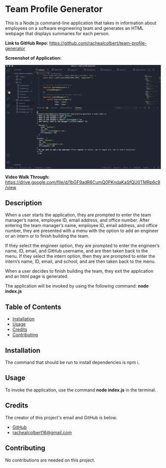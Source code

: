 # Team Profile Generator

This is a Node.js command-line application that takes in information about employees on a software engineering team and generates an HTML webpage that displays summaries for each person.

**Link to GitHub Repo:** https://github.com/rachealcolbert/team-profile-generator

**Screenshot of Application:**

![Image of Application](dist/terminal.png)

**Video Walk Through:** https://drive.google.com/file/d/1bGF9adR6CumQ0PKndaKaSfQU0TMRp6c9/view 
## Description

When a user starts the application, they are prompted to enter the team manager’s name, employee ID, email address, and office number. After entering the team manager’s name, employee ID, email address, and office number, they are presented with a menu with the option to add an engineer or an intern or to finish building the team.

If they select the engineer option, they are prompted to enter the engineer’s name, ID, email, and GitHub username, and are then taken back to the menu. If they select the intern option, then they are prompted to enter the intern’s name, ID, email, and school, and are then taken back to the menu.

When a user decides to finish building the team, they exit the application and an html page is generated.

The application will be invoked by using the following command: **node index.js**

## Table of Contents

- [Installation](#installation)
- [Usage](#usage)
- [Credits](#credits)
- [Contributing](#contributing)

## Installation

The command that should be run to install dependencies is npm i.

## Usage

To invoke the application, use the command **node index.js** in the terminal.

## Credits

The creator of this project's email and GitHub is below.

- [GitHub](https://github.com/rachealcolbert)
- rachealcolbert16@gmail.com

## Contributing

No contributions are needed on this project.
